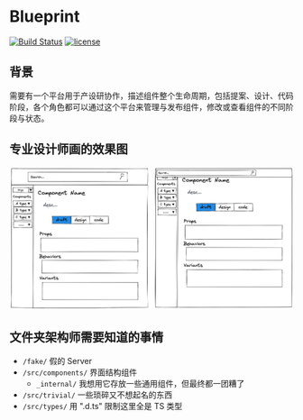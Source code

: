 # Blueprint

[![Build Status](https://github.com/design-to-release/blueprint/workflows/ci/badge.svg?branch=master)](https://github.com/design-to-release/blueprint/actions)
[![license](https://img.shields.io/github/license/design-to-release/blueprint.svg)](https://github.com/design-to-release/blueprint)

## 背景

需要有一个平台用于产设研协作，描述组件整个生命周期，包括提案、设计、代码阶段，各个角色都可以通过这个平台来管理与发布组件，修改或查看组件的不同阶段与状态。

## 专业设计师画的效果图

![效果图](./repo_assets/draft.png)

## 文件夹架构师需要知道的事情

- `/fake/` 假的 Server
- `/src/components/` 界面结构组件
    - `_internal/` 我想用它存放一些通用组件，但最终都一团糟了
- `/src/trivial/` 一些琐碎又不想起名的东西
- `/src/types/` 用 ".d.ts" 限制这里全是 TS 类型

